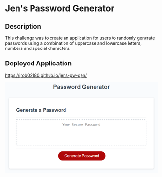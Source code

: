 # Jen's Password Generator

## Description
This challenge was to create an application for users to randomly generate passwords using a combination of uppercase and lowercase letters, numbers and special characters.

## Deployed Application

https://jrob02180.github.io/jens-pw-gen/

![Password Generator Screenshot](./Assets/images/03-javascript-homework-demo.png)